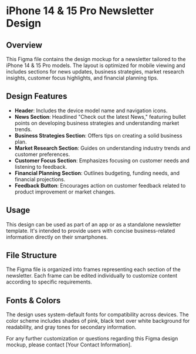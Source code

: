 # iPhone 14 & 15 Pro Newsletter Design

## Overview
This Figma file contains the design mockup for a newsletter tailored to the iPhone 14 & 15 Pro models. The layout is optimized for mobile viewing and includes sections for news updates, business strategies, market research insights, customer focus highlights, and financial planning tips.

## Design Features

- **Header**: Includes the device model name and navigation icons.
- **News Section**: Headlined "Check out the latest News," featuring bullet points on developing business strategies and understanding market trends.
- **Business Strategies Section**: Offers tips on creating a solid business plan.
- **Market Research Section**: Guides on understanding industry trends and customer preferences.
- **Customer Focus Section**: Emphasizes focusing on customer needs and listening to feedback.
- **Financial Planning Section**: Outlines budgeting, funding needs, and financial projections.
- **Feedback Button**: Encourages action on customer feedback related to product improvement or market changes.

## Usage

This design can be used as part of an app or as a standalone newsletter template. It's intended to provide users with concise business-related information directly on their smartphones.

## File Structure

The Figma file is organized into frames representing each section of the newsletter. Each frame can be edited individually to customize content according to specific requirements.

## Fonts & Colors

The design uses system-default fonts for compatibility across devices. The color scheme includes shades of pink, black text over white background for readability, and gray tones for secondary information.

For any further customization or questions regarding this Figma design mockup, please contact [Your Contact Information].

